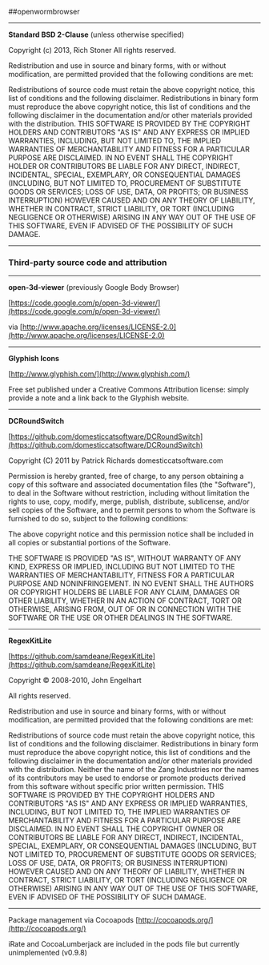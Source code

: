 ##openwormbrowser
___
**Standard BSD 2-Clause** (unless otherwise specified)

Copyright (c) 2013, Rich Stoner
All rights reserved.

Redistribution and use in source and binary forms, with or without modification, are permitted provided that the following conditions are met:

Redistributions of source code must retain the above copyright notice, this list of conditions and the following disclaimer.
Redistributions in binary form must reproduce the above copyright notice, this list of conditions and the following disclaimer in the documentation and/or other materials provided with the distribution.
THIS SOFTWARE IS PROVIDED BY THE COPYRIGHT HOLDERS AND CONTRIBUTORS "AS IS" AND ANY EXPRESS OR IMPLIED WARRANTIES, INCLUDING, BUT NOT LIMITED TO, THE IMPLIED WARRANTIES OF MERCHANTABILITY AND FITNESS FOR A PARTICULAR PURPOSE ARE DISCLAIMED. IN NO EVENT SHALL THE COPYRIGHT HOLDER OR CONTRIBUTORS BE LIABLE FOR ANY DIRECT, INDIRECT, INCIDENTAL, SPECIAL, EXEMPLARY, OR CONSEQUENTIAL DAMAGES (INCLUDING, BUT NOT LIMITED TO, PROCUREMENT OF SUBSTITUTE GOODS OR SERVICES; LOSS OF USE, DATA, OR PROFITS; OR BUSINESS INTERRUPTION) HOWEVER CAUSED AND ON ANY THEORY OF LIABILITY, WHETHER IN CONTRACT, STRICT LIABILITY, OR TORT (INCLUDING NEGLIGENCE OR OTHERWISE) ARISING IN ANY WAY OUT OF THE USE OF THIS SOFTWARE, EVEN IF ADVISED OF THE POSSIBILITY OF SUCH DAMAGE.

___
### Third-party source code and  attribution

___
**open-3d-viewer** (previously Google Body Browser)

[https://code.google.com/p/open-3d-viewer/](https://code.google.com/p/open-3d-viewer/) 

via [http://www.apache.org/licenses/LICENSE-2.0](http://www.apache.org/licenses/LICENSE-2.0)

___
**Glyphish Icons** 

[http://www.glyphish.com/](http://www.glyphish.com/)

Free set published under a Creative Commons Attribution license: simply provide a note and a link back to the Glyphish website. 
___
**DCRoundSwitch** 

[https://github.com/domesticcatsoftware/DCRoundSwitch](https://github.com/domesticcatsoftware/DCRoundSwitch)

Copyright (C) 2011 by Patrick Richards domesticcatsoftware.com

Permission is hereby granted, free of charge, to any person obtaining a copy
of this software and associated documentation files (the "Software"), to deal
in the Software without restriction, including without limitation the rights
to use, copy, modify, merge, publish, distribute, sublicense, and/or sell
copies of the Software, and to permit persons to whom the Software is
furnished to do so, subject to the following conditions:

The above copyright notice and this permission notice shall be included in
all copies or substantial portions of the Software.

THE SOFTWARE IS PROVIDED "AS IS", WITHOUT WARRANTY OF ANY KIND, EXPRESS OR
IMPLIED, INCLUDING BUT NOT LIMITED TO THE WARRANTIES OF MERCHANTABILITY,
FITNESS FOR A PARTICULAR PURPOSE AND NONINFRINGEMENT. IN NO EVENT SHALL THE
AUTHORS OR COPYRIGHT HOLDERS BE LIABLE FOR ANY CLAIM, DAMAGES OR OTHER
LIABILITY, WHETHER IN AN ACTION OF CONTRACT, TORT OR OTHERWISE, ARISING FROM,
OUT OF OR IN CONNECTION WITH THE SOFTWARE OR THE USE OR OTHER DEALINGS IN
THE SOFTWARE.

___
**RegexKitLite** 

[https://github.com/samdeane/RegexKitLite](https://github.com/samdeane/RegexKitLite)

Copyright © 2008-2010, John Engelhart

All rights reserved.

Redistribution and use in source and binary forms, with or without modification, are permitted provided that the following conditions are met:

Redistributions of source code must retain the above copyright notice, this list of conditions and the following disclaimer.
Redistributions in binary form must reproduce the above copyright notice, this list of conditions and the following disclaimer in the documentation and/or other materials provided with the distribution.
Neither the name of the Zang Industries nor the names of its contributors may be used to endorse or promote products derived from this software without specific prior written permission.
THIS SOFTWARE IS PROVIDED BY THE COPYRIGHT HOLDERS AND CONTRIBUTORS "AS IS" AND ANY EXPRESS OR IMPLIED WARRANTIES, INCLUDING, BUT NOT LIMITED TO, THE IMPLIED WARRANTIES OF MERCHANTABILITY AND FITNESS FOR A PARTICULAR PURPOSE ARE DISCLAIMED. IN NO EVENT SHALL THE COPYRIGHT OWNER OR CONTRIBUTORS BE LIABLE FOR ANY DIRECT, INDIRECT, INCIDENTAL, SPECIAL, EXEMPLARY, OR CONSEQUENTIAL DAMAGES (INCLUDING, BUT NOT LIMITED TO, PROCUREMENT OF SUBSTITUTE GOODS OR SERVICES; LOSS OF USE, DATA, OR PROFITS; OR BUSINESS INTERRUPTION) HOWEVER CAUSED AND ON ANY THEORY OF LIABILITY, WHETHER IN CONTRACT, STRICT LIABILITY, OR TORT (INCLUDING NEGLIGENCE OR OTHERWISE) ARISING IN ANY WAY OUT OF THE USE OF THIS SOFTWARE, EVEN IF ADVISED OF THE POSSIBILITY OF SUCH DAMAGE.

___

Package management via Cocoapods [http://cocoapods.org/](http://cocoapods.org/)

iRate and CocoaLumberjack are included in the pods file but currently unimplemented (v0.9.8)


